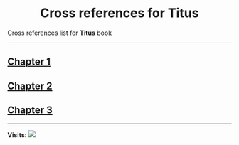 <div align="center">
  <h1 id="readme">Cross references for <b>Titus</b></h1>
</div>

Cross references list for **Titus** book

---

## [Chapter 1](1.md)
## [Chapter 2](2.md)
## [Chapter 3](3.md)


---

**Visits:**
![](https://profile-counter.glitch.me/visitCounter_crossrefsChapterList70/count.svg)
